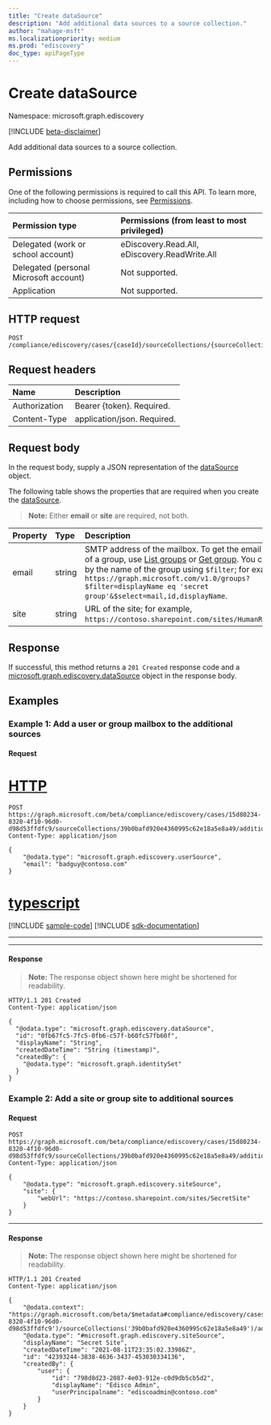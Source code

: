 ```yaml
---
title: "Create dataSource"
description: "Add additional data sources to a source collection."
author: "mahage-msft"
ms.localizationpriority: medium
ms.prod: "ediscovery"
doc_type: apiPageType
---
```


# Create dataSource

Namespace: microsoft.graph.ediscovery

[!INCLUDE [beta-disclaimer](../../includes/beta-disclaimer.md)]

Add additional data sources to a source collection.

## Permissions

One of the following permissions is required to call this API. To learn more, including how to choose permissions, see [Permissions](/graph/permissions-reference).

|Permission type|Permissions (from least to most privileged)|
|:---|:---|
|Delegated (work or school account)|eDiscovery.Read.All, eDiscovery.ReadWrite.All|
|Delegated (personal Microsoft account)|Not supported.|
|Application|Not supported.|

## HTTP request

<!-- {
  "blockType": "ignored"
}
-->

``` http
POST /compliance/ediscovery/cases/{caseId}/sourceCollections/{sourceCollectionId}/additionalSources
```

## Request headers

|Name|Description|
|:---|:---|
|Authorization|Bearer {token}. Required.|
|Content-Type|application/json. Required.|

## Request body

In the request body, supply a JSON representation of the [dataSource](../resources/ediscovery-datasource.md) object.

The following table shows the properties that are required when you create the [dataSource](../resources/ediscovery-datasource.md).

>**Note:** Either **email** or **site** are required, not both. 

|Property|Type|Description|
|:---|:---|:---|
|email|string|SMTP address of the mailbox. To get the email address of a group, use [List groups](../api/group-list.md) or [Get group](../api/group-get.md). You can query by the name of the group using `$filter`; for example, `https://graph.microsoft.com/v1.0/groups?$filter=displayName eq 'secret group'&$select=mail,id,displayName`.|
|site|string|URL of the site; for example, `https://contoso.sharepoint.com/sites/HumanResources`. |

## Response

If successful, this method returns a `201 Created` response code and a [microsoft.graph.ediscovery.dataSource](../resources/ediscovery-datasource.md) object in the response body.

## Examples

### Example 1: Add a user or group mailbox to the additional sources

#### Request


# [HTTP](#tab/http)
<!-- {
  "blockType": "request",
  "name": "create_datasource_from__1"
}
-->

``` http
POST https://graph.microsoft.com/beta/compliance/ediscovery/cases/15d80234-8320-4f10-96d0-d98d53ffdfc9/sourceCollections/39b0bafd920e4360995c62e18a5e8a49/additionalsources
Content-Type: application/json

{
    "@odata.type": "microsoft.graph.ediscovery.userSource",
    "email": "badguy@contoso.com"
}
```

# [typescript](#tab/typescript)
[!INCLUDE [sample-code](../includes/snippets/typescript/create-datasource-from--1-typescript-snippets.md)]
[!INCLUDE [sdk-documentation](../includes/snippets/snippets-sdk-documentation-link.md)]

---


---

#### Response

> **Note:** The response object shown here might be shortened for readability.
<!-- {
  "blockType": "response",
  "truncated": true,
  "@odata.type": "microsoft.graph.ediscovery.dataSource"
}
-->

``` http
HTTP/1.1 201 Created
Content-Type: application/json

{
  "@odata.type": "microsoft.graph.ediscovery.dataSource",
  "id": "0fb67fc5-7fc5-0fb6-c57f-b60fc57fb60f",
  "displayName": "String",
  "createdDateTime": "String (timestamp)",
  "createdBy": {
    "@odata.type": "microsoft.graph.identitySet"
  }
}
```

### Example 2: Add a site or group site to additional sources

#### Request

<!-- {
  "blockType": "request",
  "name": "create_datasource_from__1"
}
-->

``` http
POST https://graph.microsoft.com/beta/compliance/ediscovery/cases/15d80234-8320-4f10-96d0-d98d53ffdfc9/sourceCollections/39b0bafd920e4360995c62e18a5e8a49/additionalsources
Content-Type: application/json

{
    "@odata.type": "microsoft.graph.ediscovery.siteSource",
    "site": {
        "webUrl": "https://contoso.sharepoint.com/sites/SecretSite"
    }
}
```

---

#### Response

> **Note:** The response object shown here might be shortened for readability.
<!-- {
  "blockType": "response",
  "truncated": true,
  "@odata.type": "microsoft.graph.ediscovery.dataSource"
}
-->

``` http
HTTP/1.1 201 Created
Content-Type: application/json

{
    "@odata.context": "https://graph.microsoft.com/beta/$metadata#compliance/ediscovery/cases('15d80234-8320-4f10-96d0-d98d53ffdfc9')/sourceCollections('39b0bafd920e4360995c62e18a5e8a49')/additionalSources/$entity",
    "@odata.type": "#microsoft.graph.ediscovery.siteSource",
    "displayName": "Secret Site",
    "createdDateTime": "2021-08-11T23:35:02.33986Z",
    "id": "42393244-3838-4636-3437-453030334136",
    "createdBy": {
        "user": {
            "id": "798d8d23-2087-4e03-912e-c0d9db5cb5d2",
            "displayName": "Edisco Admin",
            "userPrincipalname": "ediscoadmin@contoso.com"
        }
    }
}
```

